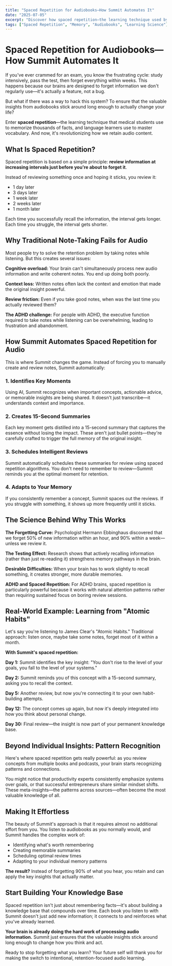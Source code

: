 ```yaml
---
title: "Spaced Repetition for Audiobooks—How Summit Automates It"
date: "2025-07-05"
excerpt: "Discover how spaced repetition—the learning technique used by medical students and language learners—can transform your audiobook retention, and how Summit makes it effortless."
tags: ["Spaced Repetition", "Memory", "Audiobooks", "Learning Science"]
---
```


# Spaced Repetition for Audiobooks—How Summit Automates It

If you've ever crammed for an exam, you know the frustrating cycle: study intensively, pass the test, then forget everything within weeks. This happens because our brains are designed to forget information we don't regularly use—it's actually a feature, not a bug.

But what if there was a way to hack this system? To ensure that the valuable insights from audiobooks stick around long enough to actually change your life?

Enter **spaced repetition**—the learning technique that medical students use to memorize thousands of facts, and language learners use to master vocabulary. And now, it's revolutionizing how we retain audio content.

## What Is Spaced Repetition?

Spaced repetition is based on a simple principle: **review information at increasing intervals just before you're about to forget it**.

Instead of reviewing something once and hoping it sticks, you review it:
- 1 day later
- 3 days later  
- 1 week later
- 2 weeks later
- 1 month later

Each time you successfully recall the information, the interval gets longer. Each time you struggle, the interval gets shorter.

## Why Traditional Note-Taking Fails for Audio

Most people try to solve the retention problem by taking notes while listening. But this creates several issues:

**Cognitive overload:** Your brain can't simultaneously process new audio information and write coherent notes. You end up doing both poorly.

**Context loss:** Written notes often lack the context and emotion that made the original insight powerful.

**Review friction:** Even if you take good notes, when was the last time you actually reviewed them?

**The ADHD challenge:** For people with ADHD, the executive function required to take notes while listening can be overwhelming, leading to frustration and abandonment.

## How Summit Automates Spaced Repetition for Audio

This is where Summit changes the game. Instead of forcing you to manually create and review notes, Summit automatically:

### 1. Identifies Key Moments
Using AI, Summit recognizes when important concepts, actionable advice, or memorable insights are being shared. It doesn't just transcribe—it understands context and importance.

### 2. Creates 15-Second Summaries
Each key moment gets distilled into a 15-second summary that captures the essence without losing the impact. These aren't just bullet points—they're carefully crafted to trigger the full memory of the original insight.

### 3. Schedules Intelligent Reviews
Summit automatically schedules these summaries for review using spaced repetition algorithms. You don't need to remember to review—Summit reminds you at the optimal moment for retention.

### 4. Adapts to Your Memory
If you consistently remember a concept, Summit spaces out the reviews. If you struggle with something, it shows up more frequently until it sticks.

## The Science Behind Why This Works

**The Forgetting Curve:** Psychologist Hermann Ebbinghaus discovered that we forget 50% of new information within an hour, and 90% within a week—unless we review it.

**The Testing Effect:** Research shows that actively recalling information (rather than just re-reading it) strengthens memory pathways in the brain.

**Desirable Difficulties:** When your brain has to work slightly to recall something, it creates stronger, more durable memories.

**ADHD and Spaced Repetition:** For ADHD brains, spaced repetition is particularly powerful because it works with natural attention patterns rather than requiring sustained focus on boring review sessions.

## Real-World Example: Learning from "Atomic Habits"

Let's say you're listening to James Clear's "Atomic Habits." Traditional approach: listen once, maybe take some notes, forget most of it within a month.

**With Summit's spaced repetition:**

**Day 1:** Summit identifies the key insight: "You don't rise to the level of your goals, you fall to the level of your systems."

**Day 2:** Summit reminds you of this concept with a 15-second summary, asking you to recall the context.

**Day 5:** Another review, but now you're connecting it to your own habit-building attempts.

**Day 12:** The concept comes up again, but now it's deeply integrated into how you think about personal change.

**Day 30:** Final review—the insight is now part of your permanent knowledge base.

## Beyond Individual Insights: Pattern Recognition

Here's where spaced repetition gets really powerful: as you review concepts from multiple books and podcasts, your brain starts recognizing patterns and connections.

You might notice that productivity experts consistently emphasize systems over goals, or that successful entrepreneurs share similar mindset shifts. These meta-insights—the patterns across sources—often become the most valuable knowledge of all.

## Making It Effortless

The beauty of Summit's approach is that it requires almost no additional effort from you. You listen to audiobooks as you normally would, and Summit handles the complex work of:

- Identifying what's worth remembering
- Creating memorable summaries  
- Scheduling optimal review times
- Adapting to your individual memory patterns

**The result?** Instead of forgetting 90% of what you hear, you retain and can apply the key insights that actually matter.

## Start Building Your Knowledge Base

Spaced repetition isn't just about remembering facts—it's about building a knowledge base that compounds over time. Each book you listen to with Summit doesn't just add new information; it connects to and reinforces what you've already learned.

**Your brain is already doing the hard work of processing audio information.** Summit just ensures that the valuable insights stick around long enough to change how you think and act.

Ready to stop forgetting what you learn? Your future self will thank you for making the switch to intentional, retention-focused audio learning.

